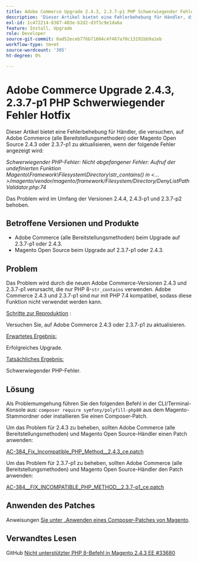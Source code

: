 ```yaml
---
title: Adobe Commerce Upgrade 2.4.3, 2.3.7-p1 PHP Schwerwiegender Fehler Hotfix
description: 'Dieser Artikel bietet eine Fehlerbehebung für Händler, die versuchen, auf Adobe Commerce (alle Bereitstellungsmethoden) oder Magento Open Source 2.4.3 oder 2.3.7-p1 zu aktualisieren, wenn der folgende Fehler angezeigt wird:'
exl-id: 1c472214-8387-403e-b2d2-d3f3c9e1da6a
feature: Install, Upgrade
role: Developer
source-git-commit: 0ad52eceb776b71604c4f467a70c13191bb9a1eb
workflow-type: tm+mt
source-wordcount: '305'
ht-degree: 0%

---
```


# Adobe Commerce Upgrade 2.4.3, 2.3.7-p1 PHP Schwerwiegender Fehler Hotfix

Dieser Artikel bietet eine Fehlerbehebung für Händler, die versuchen, auf Adobe Commerce (alle Bereitstellungsmethoden) oder Magento Open Source 2.4.3 oder 2.3.7-p1 zu aktualisieren, wenn der folgende Fehler angezeigt wird:

*Schwerwiegender PHP-Fehler: Nicht abgefangener Fehler: Aufruf der undefinierten Funktion Magento\Framework\Filesystem\Directory\str_contains() in &lt;…>/magento/vendor/magento/framework/Filesystem/Directory/DenyListPathValidator.php:74*

Das Problem wird im Umfang der Versionen 2.4.4, 2.4.3-p1 und 2.3.7-p2 behoben.

## Betroffene Versionen und Produkte

* Adobe Commerce (alle Bereitstellungsmethoden) beim Upgrade auf 2.3.7-p1 oder 2.4.3.
* Magento Open Source beim Upgrade auf 2.3.7-p1 oder 2.4.3.

## Problem

Das Problem wird durch die neuen Adobe Commerce-Versionen 2.4.3 und 2.3.7-p1 verursacht, die nur PHP 8-`str_contains` verwenden. Adobe Commerce 2.4.3 und 2.3.7-p1 sind nur mit PHP 7.4 kompatibel, sodass diese Funktion nicht verwendet werden kann.

<u>Schritte zur Reproduktion</u> :

Versuchen Sie, auf Adobe Commerce 2.4.3 oder 2.3.7-p1 zu aktualisieren.

<u>Erwartetes Ergebnis:</u>

Erfolgreiches Upgrade.

<u>Tatsächliches Ergebnis:</u>

Schwerwiegender PHP-Fehler.

## Lösung

Als Problemumgehung führen Sie den folgenden Befehl in der CLI/Terminal-Konsole aus: `composer require symfony/polyfill-php80` aus dem Magento-Stammordner oder installieren Sie einen Composer-Patch.

Um das Problem für 2.4.3 zu beheben, sollten Adobe Commerce (alle Bereitstellungsmethoden) und Magento Open Source-Händler einen Patch anwenden:

[AC-384_Fix_Incompatible_PHP_Method__2.4.3_ce.patch](assets/AC-384__Fix_Incompatible_PHP_Method__2.4.3_ce.patch.zip)

Um das Problem für 2.3.7-p1 zu beheben, sollten Adobe Commerce (alle Bereitstellungsmethoden) und Magento Open Source-Händler den Patch anwenden:

[AC-384__FIX_INCOMPATIBLE_PHP_METHOD__2.3.7-p1_ce.patch](assets/AC-384__Fix_Incompatible_PHP_Method__2.3.7-p1_ce.patch.zip)

## Anwenden des Patches

Anweisungen [ Sie unter „Anwenden eines Composer-Patches von Magento](/help/how-to/general/how-to-apply-a-composer-patch-provided-by-magento.md).

## Verwandtes Lesen

GitHub [Nicht unterstützter PHP 8-Befehl in Magento 2.4.3 EE #33680](https://github.com/magento/magento2/issues/33680)
